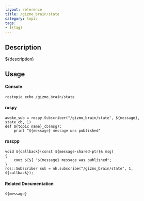 ```yaml
---
layout: reference
title: /gizmo_brain/state
category: topic
tags: 
- ${tag}
---
```


## Description
${description}

## Usage
#### Console
```
rostopic echo /gizmo_brain/state
```

#### rospy
```
awake_sub = rospy.Subscriber("/gizmo_brain/state", ${message}, state_cb, 1)
def ${topic name}_cb(msg):
    print "${message} message was published"
```

#### roscpp
```
void ${callback}(const ${message-shared-ptr}& msg)
{
    cout ${${ "${message} message was published";
}
ros::Subscriber sub = nh.subscribe("/gizmo_brain/state", 1, ${callback});
```

#### Related Documentation
``${message}``  